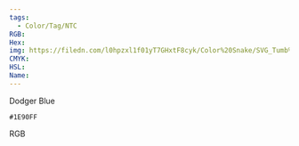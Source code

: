 ```yaml
---
tags:
  - Color/Tag/NTC
RGB:
Hex:
img: https://filedn.com/l0hpzxl1f01yT7GHxtF8cyk/Color%20Snake/SVG_Tumb%20Mass%20No%20Name/1E90FF.svg
CMYK:
HSL:
Name:
---
```

Dodger Blue
```palette
#1E90FF
```
RGB
